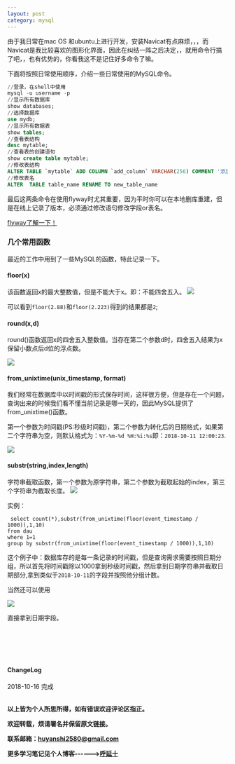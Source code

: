 ```yaml
---
layout: post
category: mysql
---
```




由于我日常在mac OS 和ubuntu上进行开发，安装Navicat有点麻烦，，，而Navicat是我比较喜欢的图形化界面，因此在纠结一阵之后决定，，就用命令行搞了吧，，也有优势的，你看我这不是记住好多命令了嘛。

下面将按照日常使用顺序，介绍一些日常使用的MySQL命令。

```sql
//登录，在shell中使用
mysql -u username -p
//显示所有数据库
show databases;
//选择数据库
use mydb;
//显示所有数据表
show tables;
//查看表结构
desc mytable;
//查看表的创建语句
show create table mytable;
//修改表结构
ALTER TABLE `mytable` ADD COLUMN `add_column` VARCHAR(256) COMMENT '添加的列' after device_id;
//修改表名
ALTER  TABLE table_name RENAME TO new_table_name
```

最后这两条命令在使用flyway时尤其重要，因为平时你可以在本地删库重建，但是在线上记录了版本，必须通过修改语句修改字段or表名。

<a href="{{ site.baseurl }}/开发环境搭建/spring%20boot/2018/10/09/使用flyway进行数据库版本控制/">flyway了解一下！</a>

### 几个常用函数

最近的工作中用到了一些MySQL的函数，特此记录一下。

#### floor(x)
该函数返回x的最大整数值，但是不能大于x。即：不能四舍五入。
![](http://img.couplecoders.tech/markdown-img-paste-20181016171006228.png)

可以看到```floor(2.88)```和```floor(2.223)```得到的结果都是```2```;

#### round(x,d)
round()函数返回x的四舍五入整数值。当存在第二个参数d时，四舍五入结果为x保留小数点后d位的浮点数。

![](http://img.couplecoders.tech/markdown-img-paste-20181016173217348.png)

#### from_unixtime(unix_timestamp, format)
我们经常在数据库中以时间戳的形式保存时间，这样很方便，但是存在一个问题，查询出来的时候我们看不懂当前记录是哪一天的，因此MySQL提供了from_unixtime()函数。

第一个参数为时间戳(PS:秒级时间戳)，第二个参数为转化后的日期格式，如果第二个字符串为空，则默认格式为：```%Y-%m-%d %H:%i:%s```即：```2018-10-11 12:00:23```.

![](http://img.couplecoders.tech/markdown-img-paste-20181016174508923.png)

#### substr(string,index,length)
字符串截取函数，第一个参数为原字符串，第二个参数为截取起始的index，第三个字符串为截取长度。
![](http://img.couplecoders.tech/markdown-img-paste-20181016174957632.png)


实例：

```
 select count(*),substr(from_unixtime(floor(event_timestamp / 1000)),1,10)
from dau
where 1=1
group by substr(from_unixtime(floor(event_timestamp / 1000)),1,10)
```
这个例子中：数据库存的是每一条记录的时间戳，但是查询需求需要按照日期分组，所以首先将时间戳除以1000拿到秒级时间戳，然后拿到日期字符串并截取日期部分,拿到类似于```2018-10-11```的字段并按照他分组计数。

当然还可以使用

![](http://img.couplecoders.tech/markdown-img-paste-20181016180209103.png)

直接拿到日期字段。




<br>
<br>
<br>
<br>
<h4>ChangeLog</h4>
2018-10-16 完成
<br>
<br>

**以上皆为个人所思所得，如有错误欢迎评论区指正。**

**欢迎转载，烦请署名并保留原文链接。**

**联系邮箱：huyanshi2580@gmail.com**

**更多学习笔记见个人博客------><a href="{{ site.baseurl }}/">呼延十</a>**
